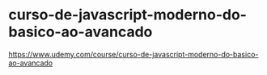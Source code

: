 # curso-de-javascript-moderno-do-basico-ao-avancado
https://www.udemy.com/course/curso-de-javascript-moderno-do-basico-ao-avancado
